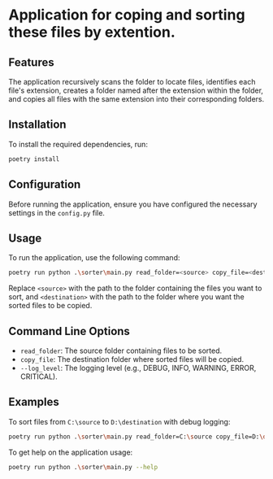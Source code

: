 # Application for coping and sorting these files by extention.

## Features

The application recursively scans the <source> folder to locate files, identifies each file's extension, creates a folder named after the extension within the <destination> folder, and copies all files with the same extension into their corresponding folders.

## Installation

To install the required dependencies, run:

```sh
poetry install
```

## Configuration

Before running the application, ensure you have configured the necessary settings in the `config.py` file.

## Usage

To run the application, use the following command:

```sh
poetry run python .\sorter\main.py read_folder=<source> copy_file=<destination> --log_level=DEBUG
```

Replace `<source>` with the path to the folder containing the files you want to sort, and `<destination>` with the path to the folder where you want the sorted files to be copied.

## Command Line Options

- `read_folder`: The source folder containing files to be sorted.
- `copy_file`: The destination folder where sorted files will be copied.
- `--log_level`: The logging level (e.g., DEBUG, INFO, WARNING, ERROR, CRITICAL).

## Examples

To sort files from `C:\source` to `D:\destination` with debug logging:

```sh
poetry run python .\sorter\main.py read_folder=C:\source copy_file=D:\destination --log_level=DEBUG
```

To get help on the application usage:

```sh
poetry run python .\sorter\main.py --help
```
